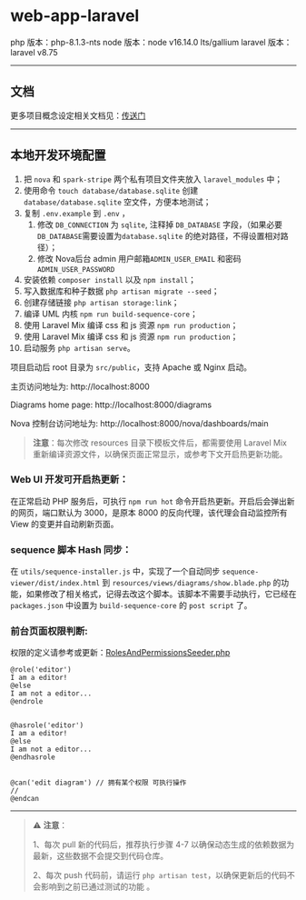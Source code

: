 # web-app-laravel

php 版本：php-8.1.3-nts
node 版本：node v16.14.0 lts/gallium
laravel 版本：laravel v8.75

---
## 文档

更多项目概念设定相关文档见：[传送门](https://zenuml.atlassian.net/wiki/spaces/ZEN/pages/1653014543/New+Web+Site)

---
## 本地开发环境配置
1. 把 `nova` 和 `spark-stripe` 两个私有项目文件夹放入 `laravel_modules` 中；
2. 使用命令 `touch database/database.sqlite` 创建 `database/database.sqlite` 空文件，方便本地测试；
3. 复制 `.env.example` 到 `.env` ，
    1. 修改 `DB_CONNECTION` 为 `sqlite`, 注释掉 `DB_DATABASE` 字段，（如果必要`DB_DATABASE`需要设置为`database.sqlite` 的绝对路径，不得设置相对路径）；
    2. 修改 Nova后台 admin 用户邮箱`ADMIN_USER_EMAIL` 和密码`ADMIN_USER_PASSWORD`
4. 安装依赖 `composer install` 以及 `npm install`；
5. 写入数据库和种子数据 `php artisan migrate --seed`；
6. 创建存储链接 `php artisan storage:link`；
7. 编译 UML 内核 `npm run build-sequence-core`；
8. 使用 Laravel Mix 编译 css 和 js 资源 `npm run production`；
9. 使用 Laravel Mix 编译 css 和 js 资源 `npm run production`；
10. 启动服务 `php artisan serve`。

项目启动后 root 目录为 `src/public`，支持 Apache 或 Nginx 启动。

主页访问地址为: http://localhost:8000

Diagrams home page: http://localhost:8000/diagrams

Nova 控制台访问地址为: http://localhost:8000/nova/dashboards/main


> **注意**：每次修改 resources 目录下模板文件后，都需要使用 Laravel Mix 重新编译资源文件，以确保页面正常显示，或参考下文开启热更新功能。

### Web UI 开发可开启热更新：
在正常启动 PHP 服务后，可执行 `npm run hot` 命令开启热更新。开启后会弹出新的网页，端口默认为 3000，是原本 8000 的反向代理，该代理会自动监控所有 View 的变更并自动刷新页面。

### sequence 脚本 Hash 同步：
在 `utils/sequence-installer.js` 中，实现了一个自动同步 `sequence-viewer/dist/index.html` 到 `resources/views/diagrams/show.blade.php` 的功能，如果修改了相关格式，记得去改这个脚本。该脚本不需要手动执行，它已经在 `packages.json` 中设置为 `build-sequence-core` 的 `post script` 了。

### 前台页面权限判断:
权限的定义请参考或更新：[RolesAndPermissionsSeeder.php](https://github.com/ZenUml/web-app-laravel/blob/5652de1e843668edb687f932f75f72981bb019e2/database/seeders/RolesAndPermissionsSeeder.php)
```
@role('editor')
I am a editor!
@else
I am not a editor...
@endrole


@hasrole('editor')
I am a editor!
@else
I am not a editor...
@endhasrole


@can('edit diagram') // 拥有某个权限 可执行操作
//
@endcan
```
---

> ⚠️ **注意**：
>
>1、每次 pull 新的代码后，推荐执行步骤 4-7 以确保动态生成的依赖数据为最新，这些数据不会提交到代码仓库。
>
>2、每次 push 代码前，请运行 `php artisan test`，以确保更新后的代码不会影响到之前已通过测试的功能 。
